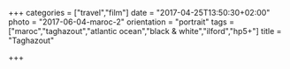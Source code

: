 +++
categories = ["travel","film"]
date = "2017-04-25T13:50:30+02:00"
photo = "2017-06-04-maroc-2"
orientation = "portrait"
tags = ["maroc","taghazout","atlantic ocean","black & white","ilford","hp5+"]
title = "Taghazout"

+++
